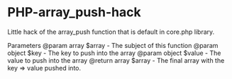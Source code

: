 PHP-array_push-hack
===================

Little hack of the array_push function that is default in core.php library.

Parameters
@param array $array - The subject of this function
@param object $key - The key to push into the array
@param object $value - The value to push into the array
@return array $array - The final array with the key => value pushed into.
